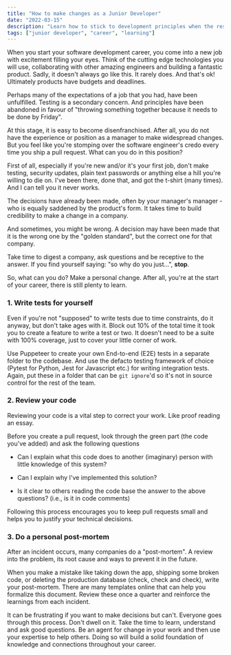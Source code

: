 ```yaml
---
title: "How to make changes as a Junior Developer"
date: "2022-03-15"
description: "Learn how to stick to development principles when the rest of your team doesn't."
tags: ["junior developer", "career", "learning"]
---
```


When you start your software development career, you come into a new job with excitement filling your eyes. Think of the cutting edge technologies you will use, collaborating with other amazing engineers and building a fantastic product. Sadly, it doesn't always go like this. It rarely does. And that's ok! Ultimately products have budgets and deadlines.

Perhaps many of the expectations of a job that you had, have been unfulfilled. Testing is a secondary concern. And principles have been abandoned in favour of "throwing something together because it needs to be done by Friday".

At this stage, it is easy to become disenfranchised. After all, you do not have the experience or position as a manager to make widespread changes. But you feel like you're stomping over the software engineer's credo every time you ship a pull request. What can you do in this position?

First of all, especially if you're new and/or it's your first job, don't make testing, security updates, plain text passwords or anything else a hill you're willing to die on. I've been there, done that, and got the t-shirt (many times). And I can tell you it never works. 

The decisions have already been made, often by your manager's manager - who is equally saddened by the product's form. It takes time to build credibility to make a change in a company.

And sometimes, you might be wrong. A decision may have been made that it is the wrong one by the "golden standard", but the correct one for that company. 

Take time to digest a company, ask questions and be receptive to the answer. If you find yourself saying: "so why do you just...", **stop**.

So, what can you do? Make a personal change. After all, you're at the start of your career, there is still plenty to learn.

### 1. Write tests for yourself

Even if you're not "supposed" to write tests due to time constraints, do it anyway, but don't take ages with it. Block out 10% of the total time it took you to create a feature to write a test or two. It doesn't need to be a suite with 100% coverage, just to cover your little corner of work.

Use Puppeteer to create your own End-to-end (E2E) tests in a separate folder to the codebase. And use the defacto testing framework of choice (Pytest for Python, Jest for Javascript etc.) for writing integration tests. Again, put these in a folder that can be `git ignore`'d so it's not in source control for the rest of the team.



### 2. Review your code

Reviewing your code is a vital step to correct your work. Like proof reading an essay.

Before you create a pull request, look through the green part (the code you've added) and ask the following questions

- Can I explain what this code does to another (imaginary) person with little knowledge of this system?

- Can I explain why I've implemented this solution?

- Is it clear to others reading the code base the answer to the above questions? (i.e., is it in code comments)

Following this process encourages you to keep pull requests small and helps you to justify your technical decisions.



### 3. Do a personal post-mortem

After an incident occurs, many companies do a "post-mortem". A review into the problem, its root cause and ways to prevent it in the future.

When you make a mistake like taking down the app, shipping some broken code, or deleting the production database (check, check and check), write your post-mortem. There are many templates online that can help you formalize this document. Review these once a quarter and reinforce the learnings from each incident.



It can be frustrating if you want to make decisions but can't. Everyone goes through this process. Don't dwell on it. Take the time to learn, understand and ask good questions. Be an agent for change in your work and then use your expertise to help others. Doing so will build a solid foundation of knowledge and connections throughout your career.